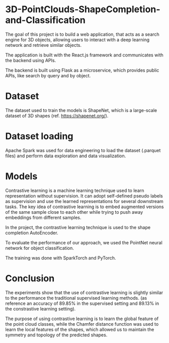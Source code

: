 # 3D-PointClouds-ShapeCompletion-and-Classification

The goal of this project is to build a web application, that acts as a search engine for 3D objects, allowing users to interact with a deep learning network and retrieve similar objects.

The application is built with the React.js framework and communicates with the backend using APIs. 

The backend is built using Flask as a microservice, which provides public APIs, like search by query and by object.

# Dataset
The dataset used to train the models is ShapeNet, which is a large-scale dataset of 3D shapes (ref. https://shapenet.org/).

# Dataset loading
Apache Spark was used for data engineering to load the dataset (.parquet files) and perform data exploration and data visualization.

# Models

Contrastive learning is a machine learning technique used to learn representation without supervision.
It can adopt self-defined pseudo labels as supervision and use the learned representations for several downstream tasks.
The key idea of contrastive learning is to embed augmented versions of the same sample close to each other while trying to push away embeddings from different samples.

In the project, the contrastive learning technique is used to the shape completion AutoEncoder.

To evaluate the performance of our approach, we used the PointNet neural network for object classification. 

The training was done with SparkTorch and PyTorch. 

# Conclusion
The experiments show that the use of contrastive learning is slightly similar to the performance the traditional supervised learning methods. (as reference an accuracy of 89.85% in the supervised setting and 89.13% in the constrastive learning setting). 

The purpose of using contrastive learning is to learn the global feature of the point cloud classes, while the Chamfer distance function was used to learn the local features of the shapes, which allowed us to maintain the symmetry and topology of the predicted shapes.
